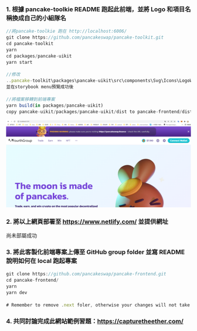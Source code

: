 ### 1. 根據 pancake-toolkie README 跑起此前端，並將 Logo 和項目名稱換成自己的小組隊名
```js
//將pancake-toolkie 跑在 http://localhost:6006/
git clone https://github.com/pancakeswap/pancake-toolkit.git
cd pancake-toolkit
yarn
cd packages/pancake-uikit
yarn start

//修改
..pancake-toolkit\packages\pancake-uikit\src\components\Svg\Icons\LogoWithText.tsx 內的SVG
並在storybook menu預覽成功後

//將檔案移轉到前端專案
yarn build(in packages/pancake-uikit)
copy pancake-uikit/packages/pancake-uikit/dist to pancake-frontend/dist
```
![](./0130_1.png)
### 2. 將以上網頁部署至 https://www.netlify.com/ 並提供網址
尚未部屬成功
### 3. 將此客製化前端專案上傳至 GitHub group folder 並寫 README 說明如何在 local 跑起專案
```js
git clone https://github.com/pancakeswap/pancake-frontend.git
cd pancake-frontend/
yarn
yarn dev

# Remember to remove .next foler, otherwise your changes will not take effect!
```
### 4. 共同討論完成此網站範例習題：https://capturetheether.com/
